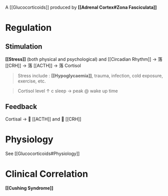 A [[Glucocorticoids]] produced by **[[Adrenal Cortex#Zona Fasciculata]]**

# Regulation
## Stimulation
**[[Stress]]** (both physical and psychological) and [[Circadian Rhythm]] → 落 [[CRH]] → 落 [[ACTH]] → 落 Cortisol

> Stress include : **[[Hypoglycaemia]]**, trauma, infection, cold exposure, exercise, etc. 

> Cortisol level ↑ c sleep → peak @ wake up time

## Feedback
Cortisal →  [[ACTH]] and  [[CRH]]

# Physiology
See [[Glucocorticoids#Physiology]]

# Clinical Correlation
**[[Cushing Syndrome]]**